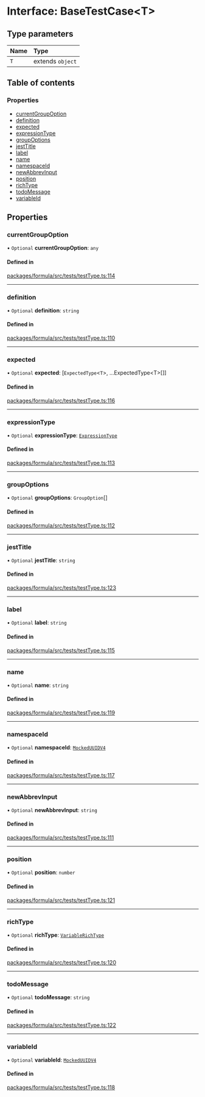 # Interface: BaseTestCase<T\>

## Type parameters

| Name | Type |
| :------ | :------ |
| `T` | extends `object` |

## Table of contents

### Properties

- [currentGroupOption](BaseTestCase.md#currentgroupoption)
- [definition](BaseTestCase.md#definition)
- [expected](BaseTestCase.md#expected)
- [expressionType](BaseTestCase.md#expressiontype)
- [groupOptions](BaseTestCase.md#groupoptions)
- [jestTitle](BaseTestCase.md#jesttitle)
- [label](BaseTestCase.md#label)
- [name](BaseTestCase.md#name)
- [namespaceId](BaseTestCase.md#namespaceid)
- [newAbbrevInput](BaseTestCase.md#newabbrevinput)
- [position](BaseTestCase.md#position)
- [richType](BaseTestCase.md#richtype)
- [todoMessage](BaseTestCase.md#todomessage)
- [variableId](BaseTestCase.md#variableid)

## Properties

### <a id="currentgroupoption" name="currentgroupoption"></a> currentGroupOption

• `Optional` **currentGroupOption**: `any`

#### Defined in

[packages/formula/src/tests/testType.ts:114](https://github.com/mashcard/mashcard/blob/main/packages/formula/src/tests/testType.ts#L114)

___

### <a id="definition" name="definition"></a> definition

• `Optional` **definition**: `string`

#### Defined in

[packages/formula/src/tests/testType.ts:110](https://github.com/mashcard/mashcard/blob/main/packages/formula/src/tests/testType.ts#L110)

___

### <a id="expected" name="expected"></a> expected

• `Optional` **expected**: [`ExpectedType`<`T`\>, ...ExpectedType<T\>[]]

#### Defined in

[packages/formula/src/tests/testType.ts:116](https://github.com/mashcard/mashcard/blob/main/packages/formula/src/tests/testType.ts#L116)

___

### <a id="expressiontype" name="expressiontype"></a> expressionType

• `Optional` **expressionType**: [`ExpressionType`](../README.md#expressiontype)

#### Defined in

[packages/formula/src/tests/testType.ts:113](https://github.com/mashcard/mashcard/blob/main/packages/formula/src/tests/testType.ts#L113)

___

### <a id="groupoptions" name="groupoptions"></a> groupOptions

• `Optional` **groupOptions**: `GroupOption`[]

#### Defined in

[packages/formula/src/tests/testType.ts:112](https://github.com/mashcard/mashcard/blob/main/packages/formula/src/tests/testType.ts#L112)

___

### <a id="jesttitle" name="jesttitle"></a> jestTitle

• `Optional` **jestTitle**: `string`

#### Defined in

[packages/formula/src/tests/testType.ts:123](https://github.com/mashcard/mashcard/blob/main/packages/formula/src/tests/testType.ts#L123)

___

### <a id="label" name="label"></a> label

• `Optional` **label**: `string`

#### Defined in

[packages/formula/src/tests/testType.ts:115](https://github.com/mashcard/mashcard/blob/main/packages/formula/src/tests/testType.ts#L115)

___

### <a id="name" name="name"></a> name

• `Optional` **name**: `string`

#### Defined in

[packages/formula/src/tests/testType.ts:119](https://github.com/mashcard/mashcard/blob/main/packages/formula/src/tests/testType.ts#L119)

___

### <a id="namespaceid" name="namespaceid"></a> namespaceId

• `Optional` **namespaceId**: [`MockedUUIDV4`](../README.md#mockeduuidv4)

#### Defined in

[packages/formula/src/tests/testType.ts:117](https://github.com/mashcard/mashcard/blob/main/packages/formula/src/tests/testType.ts#L117)

___

### <a id="newabbrevinput" name="newabbrevinput"></a> newAbbrevInput

• `Optional` **newAbbrevInput**: `string`

#### Defined in

[packages/formula/src/tests/testType.ts:111](https://github.com/mashcard/mashcard/blob/main/packages/formula/src/tests/testType.ts#L111)

___

### <a id="position" name="position"></a> position

• `Optional` **position**: `number`

#### Defined in

[packages/formula/src/tests/testType.ts:121](https://github.com/mashcard/mashcard/blob/main/packages/formula/src/tests/testType.ts#L121)

___

### <a id="richtype" name="richtype"></a> richType

• `Optional` **richType**: [`VariableRichType`](../README.md#variablerichtype)

#### Defined in

[packages/formula/src/tests/testType.ts:120](https://github.com/mashcard/mashcard/blob/main/packages/formula/src/tests/testType.ts#L120)

___

### <a id="todomessage" name="todomessage"></a> todoMessage

• `Optional` **todoMessage**: `string`

#### Defined in

[packages/formula/src/tests/testType.ts:122](https://github.com/mashcard/mashcard/blob/main/packages/formula/src/tests/testType.ts#L122)

___

### <a id="variableid" name="variableid"></a> variableId

• `Optional` **variableId**: [`MockedUUIDV4`](../README.md#mockeduuidv4)

#### Defined in

[packages/formula/src/tests/testType.ts:118](https://github.com/mashcard/mashcard/blob/main/packages/formula/src/tests/testType.ts#L118)
